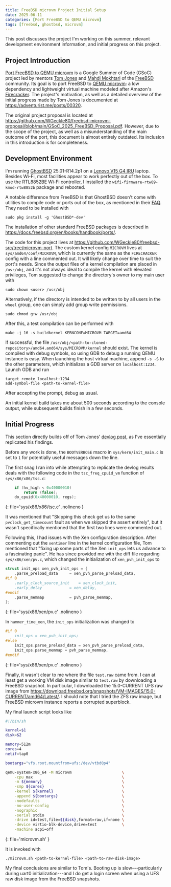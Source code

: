 ```yaml
---
title: FreeBSD microvm Project Initial Setup
date: 2025-06-11
categories: [Port FreeBSD to QEMU microvm]
tags: [freebsd, ghostbsd, microvm]
---
```


This post discusses the project I'm working on this summer, relevant
development environment information, and initial progress on this
project.


## Project Introduction

[Port FreeBSD to QEMU microvm](https://wiki.freebsd.org/SummerOfCode2025Projects/PortFreeBSDToQEMUMicrovm)
is a Google Summer of Code (GSoC) project led by mentors
[Tom Jones](mailto:thj@freebsd.org) and
[Mahdi Mokhtari](mailto:mmokhi@freebsd.org) of the
[FreeBSD](https://www.freebsd.org/) community. Its goal is to port FreeBSD to
[QEMU microvm](https://www.qemu.org/docs/master/system/i386/microvm.html): a
low dependency and lightweight virtual machine modeled after Amazon's
[Firecracker](https://firecracker-microvm.github.io/). The project's
motivation, as well as a detailed overview of the initial progress made by
Tom Jones is documented at <https://adventurist.me/posts/00320>.

The original project proposal is located at
<https://github.com/WGeckle80/freebsd-microvm-proposal/blob/main/GSoC_2025_FreeBSD_Proposal.pdf>.
However, due to the scope of the project, as well as a misunderstanding of the
main outcome of the port, this document is almost entirely outdated.
Its inclusion in this introduction is for completeness.


## Development Environment

I'm running [GhostBSD](https://www.ghostbsd.org/) 25.01-R14.2p1 on a
[Lenovo V15 G4 IRU](https://www.lenovo.com/gb/en/p/laptops/lenovo/v-series/lenovo-v15-gen-4-15-inch-intel/83a1002wuk)
laptop. Besides Wi-Fi, most facilities appear to work perfectly out of the box.
To use the RTL8852BE Wi-Fi controller, I installed the
`wifi-firmware-rtw89-kmod-rtw8852b` package and rebooted.

A notable difference from FreeBSD is that GhostBSD doesn't come with utilities
to compile code or ports out of the box, as mentioned in their
[FAQ](https://ghostbsd-documentation-portal.readthedocs.io/en/latest/user/FAQ.html#can-i-use-linux-software-on-my-ghostbsd-system).
They need to be installed with

```terminal
sudo pkg install -g 'GhostBSD*-dev'
```

The installation of other standard FreeBSD packages is described in
<https://docs.freebsd.org/en/books/handbook/ports/>.

The code for this project lives at
<https://github.com/WGeckle80/freebsd-src/tree/microvm-port>. The custom kernel
config `MICROVM` lives at `sys/amd64/conf/MICROVM`, which is currently
the same as the `FIRECRACKER` config with a line commented out. It will likely
change over time to suit the port's needs. Since the output files of a kernel
compilation are placed in `/usr/obj`, and it's not always ideal to compile the
kernel with elevated privileges, Tom suggested to change the directory's owner
to my main user with

```terminal
sudo chown <user> /usr/obj
```

Alternatively, if the directory is intended to be written to by all users in
the `wheel` group, one can simply add group write permissions.

```terminal
sudo chmod g+w /usr/obj
```

After this, a test compilation can be performed with

```terminal
make -j 16 -s buildkernel KERNCONF=MICROVM TARGET=amd64
```

If successful, the file
`/usr/obj/<path-to-cloned-repository>/amd64.amd64/sys/MICROVM/kernel`
should exist. The kernel is compiled with debug symbols, so using GDB to
debug a running QEMU instance is easy. When launching the host virtual
machine, append `-s -S` to the other parameters, which initializes a GDB
server on `localhost:1234`. Launch GDB and run

```terminal
target remote localhost:1234
add-symbol-file <path-to-kernel-file>
```

After accepting the prompt, debug as usual.

An initial kernel build takes me about 500 seconds according to the
console output, while subsequent builds finish in a few seconds.


## Initial Progress

This section directly builds off of Tom Jones'
[devlog post](https://adventurist.me/posts/00320), as I've essentially
replicated his findings.

Before any work is done, the `BOOTVERBOSE` macro in `sys/kern/init_main.c` is
set to `1` for potentially useful messages down the line.

The first snag I ran into while attempting to replicate the devlog results
deals with the following code in the `tsc_freq_cpuid_vm` function of
`sys/x86/x86/tsc.c`:

```c
	if (hv_high < 0x40000010)
		return (false);
	do_cpuid(0x40000010, regs);
```
{: file='sys/x86/x86/tsc.c' .nolineno }

It was mentioned that "Skipping this check get us to the same
`pvclock_get_timecount` fault as when we skipped the assert entirely", but it
wasn't specifically mentioned that the first two lines were commented out.

Following this, I had issues with the Xen configuration description. After
commenting out the `xentimer` line in the kernel configuration file, Tom
mentioned that "fixing up some parts of the Xen `init_ops` lets us advance to
a fascinating panic". He has since provided me with the diff file regarding
`sys/x86/xen/pv.c`, which changed the initialization of `xen_pvh_init_ops`
to

```c
struct init_ops xen_pvh_init_ops = {
	.parse_preload_data		= xen_pvh_parse_preload_data,
#if 0
	.early_clock_source_init	= xen_clock_init,
	.early_delay			= xen_delay,
#endif
	.parse_memmap			= pvh_parse_memmap,
};
```
{: file='sys/x86/xen/pv.c' .nolineno }

In `hammer_time_xen`, the `init_ops` initialization was changed to

```c
#if 0
	init_ops = xen_pvh_init_ops;
#else
	init_ops.parse_preload_data = xen_pvh_parse_preload_data,
	init_ops.parse_memmap = pvh_parse_memmap,
#endif
```
{: file='sys/x86/xen/pv.c' .nolineno }

Finally, it wasn't clear to me where the file `test.raw` came from. I can at
least get a working VM disk image similar to `test.raw` by downloading
a FreeBSD snapshot. In particular, I downloaded the 15.0-CURRENT UFS raw image
from
<https://download.freebsd.org/snapshots/VM-IMAGES/15.0-CURRENT/amd64/Latest/>.
I should note that I tried the ZFS raw image, but FreeBSD microvm instance
reports a corrupted superblock.

My final launch script looks like

```sh
#!/bin/sh

kernel=$1
disk=$2

memory=512m
cores=4
netif=tap0

bootargs="vfs.root.mountfrom=ufs:/dev/vtbd0p4"

qemu-system-x86_64 -M microvm                      \
    -cpu max                                       \
    -m ${memory}                                   \
    -smp ${cores}                                  \
    -kernel ${kernel}                              \
    -append ${bootargs}                            \
    -nodefaults                                    \
    -no-user-config                                \
    -nographic                                     \
    -serial stdio                                  \
    -drive id=test,file=${disk},format=raw,if=none \
    -device virtio-blk-device,drive=test           \
    -machine acpi=off
```
{: file='microvm.sh' }

It is invoked with

```terminal
./microvm.sh <path-to-kernel-file> <path-to-raw-disk-image>
```

My final conclusions are similar to Tom's. Booting up is slow---particularly
during uart0 initialization---and I do get a login screen when using a UFS raw
disk image from the FreeBSD snapshots.
